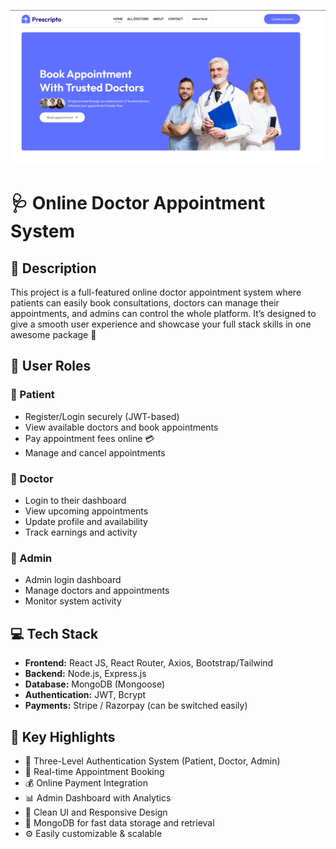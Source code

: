 
![Online Doctor Appointment System Preview](./Doc.png)

# 🩺 Online Doctor Appointment System

## 📖 Description
This project is a full-featured online doctor appointment system where patients can easily book consultations, doctors can manage their appointments, and admins can control the whole platform. It’s designed to give a smooth user experience and showcase your full stack skills in one awesome package 💪

## 👥 User Roles

### 🔹 Patient
- Register/Login securely (JWT-based)
- View available doctors and book appointments
- Pay appointment fees online 💳
- Manage and cancel appointments

### 🔹 Doctor
- Login to their dashboard
- View upcoming appointments
- Update profile and availability
- Track earnings and activity

### 🔹 Admin
- Admin login dashboard
- Manage doctors and appointments
- Monitor system activity

## 💻 Tech Stack
- **Frontend:** React JS, React Router, Axios, Bootstrap/Tailwind  
- **Backend:** Node.js, Express.js  
- **Database:** MongoDB (Mongoose)  
- **Authentication:** JWT, Bcrypt  
- **Payments:** Stripe / Razorpay (can be switched easily)

## 🚀 Key Highlights
- 🔐 Three-Level Authentication System (Patient, Doctor, Admin)
- 📆 Real-time Appointment Booking
- 💰 Online Payment Integration
- 📊 Admin Dashboard with Analytics
- 🎯 Clean UI and Responsive Design
- 💾 MongoDB for fast data storage and retrieval
- ⚙️ Easily customizable & scalable


